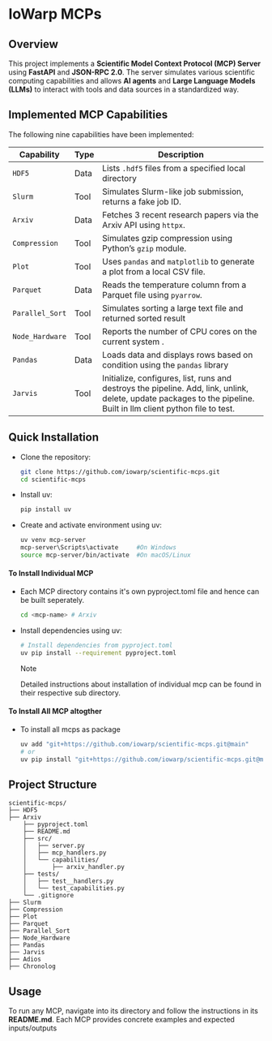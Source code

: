 
# IoWarp MCPs

##  Overview

This project implements a **Scientific Model Context Protocol (MCP) Server** using **FastAPI** and **JSON-RPC 2.0**. The server simulates various scientific computing capabilities and allows **AI agents** and **Large Language Models (LLMs)**  to interact with tools and data sources in a standardized way.


##  Implemented MCP Capabilities

The following nine capabilities have been implemented:

| Capability     | Type     | Description                                                               |
|----------------|----------|---------------------------------------------------------------------------|
| `HDF5`         | Data     | Lists `.hdf5` files from a specified local directory                      |
| `Slurm`        | Tool     | Simulates Slurm-like job submission, returns a fake job ID.               |
| `Arxiv`        | Data     | Fetches 3 recent research papers via the Arxiv API using `httpx`.         |
| `Compression`  | Tool     | Simulates gzip compression using Python’s `gzip` module.                  |
| `Plot`         | Tool     | Uses `pandas` and `matplotlib` to generate a plot from a local CSV file.  |
| `Parquet`      | Data     | Reads the temperature column from a Parquet file using `pyarrow`.         |
| `Parallel_Sort`| Tool     | Simulates sorting a large text file and returned sorted result            |
| `Node_Hardware`| Tool     | Reports the number of CPU cores on the current system .                   |
| `Pandas`       | Data     | Loads data and displays rows based on condition using the `pandas` library|
| `Jarvis`       | Tool     | Initialize, configures, list, runs and destroys the pipeline. Add, link, unlink, delete, update packages to the pipeline. Built in llm client python file to test.|


## Quick Installation

- Clone the repository:
    ```bash
   git clone https://github.com/iowarp/scientific-mcps.git
   cd scientific-mcps
   ```
- Install uv:
    ```bash
    pip install uv
    ```
- Create and activate environment using uv:
    ```bash
    uv venv mcp-server
    mcp-server\Scripts\activate     #On Windows
    source mcp-server/bin/activate  #On macOS/Linux
    ```
#### **To Install Individual MCP**
  - Each MCP directory contains it's own pyproject.toml file and hence can be built seperately. 
    ```bash
    cd <mcp-name> # Arxiv
    ```
- Install dependencies using uv:
    ```bash
    # Install dependencies from pyproject.toml
    uv pip install --requirement pyproject.toml
    ```
    > [!NOTE]
    > Detailed instructions about installation of individual mcp can be found in their respective sub directory. 
#### **To Install All MCP altogther**
- To install all mcps as package
    ```bash
    uv add "git+https://github.com/iowarp/scientific-mcps.git@main"
    # or 
    uv pip install "git+https://github.com/iowarp/scientific-mcps.git@main"
    ```

## Project Structure

```
scientific-mcps/
├── HDF5
├── Arxiv
    ├── pyproject.toml
    ├── README.md
    ├── src/
    │   ├── server.py
    │   ├── mcp_handlers.py
    │   └── capabilities/
    │       ├── arxiv_handler.py
    ├── tests/
    │   ├── test__handlers.py
    │   └── test_capabilities.py
    └── .gitignore
├── Slurm
├── Compression
├── Plot
├── Parquet
├── Parallel_Sort
├── Node_Hardware
├── Pandas
├── Jarvis
├── Adios 
├── Chronolog
```

## Usage

To run any MCP, navigate into its directory and follow the instructions in its **README.md**. Each MCP provides concrete examples and expected inputs/outputs